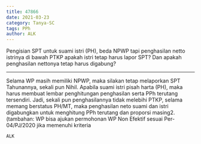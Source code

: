```yaml
---
title: 47866
date: 2021-03-23
category: Tanya-SC
tags: PPh
author: ALK
---
```


Pengisian SPT untuk suami istri (PH), beda NPWP tapi penghasilan netto istrinya di bawah PTKP apakah istri tetap harus lapor SPT? Dan apakah penghasilan nettonya tetap harus digabung?

---

Selama WP masih memiliki NPWP, maka silakan tetap melaporkan SPT Tahunannya, sekali pun Nihil. Apabila suami istri pisah harta (PH), maka harus membuat lembar penghitungan penghasilan serta PPh terutang tersendiri. Jadi, sekali pun penghasilannya tidak melebihi PTKP, selama memang berstatus PH/MT, maka penghasilan neto suami dan istri digabungkan untuk menghitung PPh terutang dan proporsi masing2. (tambahan: WP bisa ajukan permohonan WP Non Efektif sesuai Per-04/PJ/2020 jika memenuhi kriteria

`ALK`
